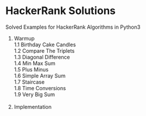 # HackerRank Solutions
Solved Examples for HackerRank Algorithms in Python3
  </br>
  1. Warmup </br>
    1.1 Birthday Cake Candles </br>
    1.2 Compare The Triplets </br>
    1.3 Diagonal Difference </br>
    1.4 Min Max Sum	</br>
    1.5 Plus Minus	</br>
    1.6 Simple Array Sum	</br>
    1.7 Staircase	</br>
    1.8 Time Conversions </br>
    1.9 Very Big Sum </br>
    </br>
  2. Implementation

